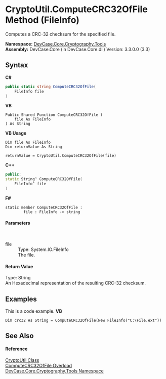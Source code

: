 # CryptoUtil.ComputeCRC32OfFile Method (FileInfo)
 

Computes a CRC-32 checksum for the specified file.

**Namespace:**&nbsp;<a href="N_DevCase_Core_Cryptography_Tools">DevCase.Core.Cryptography.Tools</a><br />**Assembly:**&nbsp;DevCase.Core (in DevCase.Core.dll) Version: 3.3.0.0 (3.3)

## Syntax

**C#**<br />
``` C#
public static string ComputeCRC32OfFile(
	FileInfo file
)
```

**VB**<br />
``` VB
Public Shared Function ComputeCRC32OfFile ( 
	file As FileInfo
) As String
```

**VB Usage**<br />
``` VB Usage
Dim file As FileInfo
Dim returnValue As String

returnValue = CryptoUtil.ComputeCRC32OfFile(file)
```

**C++**<br />
``` C++
public:
static String^ ComputeCRC32OfFile(
	FileInfo^ file
)
```

**F#**<br />
``` F#
static member ComputeCRC32OfFile : 
        file : FileInfo -> string 

```


#### Parameters
&nbsp;<dl><dt>file</dt><dd>Type: System.IO.FileInfo<br />The file.</dd></dl>

#### Return Value
Type: String<br />An Hexadecimal representation of the resulting CRC-32 checksum.

## Examples
This is a code example. 
**VB**<br />
``` VB
Dim crc32 As String = ComputeCRC32OfFile(New FileInfo("C:\File.ext"))
```


## See Also


#### Reference
<a href="T_DevCase_Core_Cryptography_Tools_CryptoUtil">CryptoUtil Class</a><br /><a href="Overload_DevCase_Core_Cryptography_Tools_CryptoUtil_ComputeCRC32OfFile">ComputeCRC32OfFile Overload</a><br /><a href="N_DevCase_Core_Cryptography_Tools">DevCase.Core.Cryptography.Tools Namespace</a><br />